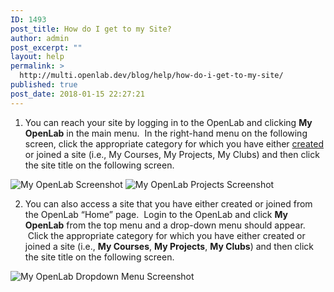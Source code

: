 ```yaml
---
ID: 1493
post_title: How do I get to my Site?
author: admin
post_excerpt: ""
layout: help
permalink: >
  http://multi.openlab.dev/blog/help/how-do-i-get-to-my-site/
published: true
post_date: 2018-01-15 22:27:21
---
```

1. You can reach your site by logging in to the OpenLab and clicking <strong>My OpenLab</strong> in the main menu.  In the right-hand menu on the following screen, click the appropriate category for which you have either <a title="Who can build a Site?" href="https://openlab.citytech.cuny.edu/blog/help/who-can-build-a-site/">created</a> or joined a site (i.e., My Courses, My Projects, My Clubs) and then click the site title on the following screen.

<img class="alignnone wp-image-36855 size-full" src="https://openlab.citytech.cuny.edu/wp-content/uploads/2012/08/how_do_i_get_to_my_site1v2.png" sizes="(max-width: 1179px) 100vw, 1179px" srcset="https://openlab.citytech.cuny.edu/wp-content/uploads/2012/08/how_do_i_get_to_my_site1v2.png 1179w, https://openlab.citytech.cuny.edu/wp-content/uploads/2012/08/how_do_i_get_to_my_site1v2-300x171.png 300w, https://openlab.citytech.cuny.edu/wp-content/uploads/2012/08/how_do_i_get_to_my_site1v2-1024x584.png 1024w, https://openlab.citytech.cuny.edu/wp-content/uploads/2012/08/how_do_i_get_to_my_site1v2-32x18.png 32w" alt="My OpenLab Screenshot" />

<img class="alignnone wp-image-36856 size-full" src="https://openlab.citytech.cuny.edu/wp-content/uploads/2012/08/how_do_i_get_to_my_site2v2.png" sizes="(max-width: 1177px) 100vw, 1177px" srcset="https://openlab.citytech.cuny.edu/wp-content/uploads/2012/08/how_do_i_get_to_my_site2v2.png 1177w, https://openlab.citytech.cuny.edu/wp-content/uploads/2012/08/how_do_i_get_to_my_site2v2-300x159.png 300w, https://openlab.citytech.cuny.edu/wp-content/uploads/2012/08/how_do_i_get_to_my_site2v2-1024x541.png 1024w, https://openlab.citytech.cuny.edu/wp-content/uploads/2012/08/how_do_i_get_to_my_site2v2-32x17.png 32w" alt="My OpenLab Projects Screenshot" />

2. You can also access a site that you have either created or joined from the OpenLab “Home” page.  Login to the OpenLab and click <strong>My OpenLab</strong> from the top menu and a drop-down menu should appear.  Click the appropriate category for which you have either created or joined a site (i.e., <strong>My Courses</strong>, <strong>My Projects</strong>, <strong>My Clubs</strong>) and then click the site title on the following screen.

<img class="alignnone wp-image-36858 size-full" src="https://openlab.citytech.cuny.edu/wp-content/uploads/2012/08/how_do_i_get_to_my_site3v2.png" sizes="(max-width: 1167px) 100vw, 1167px" srcset="https://openlab.citytech.cuny.edu/wp-content/uploads/2012/08/how_do_i_get_to_my_site3v2.png 1167w, https://openlab.citytech.cuny.edu/wp-content/uploads/2012/08/how_do_i_get_to_my_site3v2-300x197.png 300w, https://openlab.citytech.cuny.edu/wp-content/uploads/2012/08/how_do_i_get_to_my_site3v2-1024x671.png 1024w, https://openlab.citytech.cuny.edu/wp-content/uploads/2012/08/how_do_i_get_to_my_site3v2-32x21.png 32w" alt="My OpenLab Dropdown Menu Screenshot" />